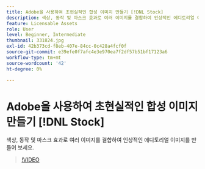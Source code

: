 ```yaml
---
title: Adobe을 사용하여 초현실적인 합성 이미지 만들기 [!DNL Stock]
description: 색상, 동작 및 마스크 효과로 여러 이미지를 결합하여 인상적인 에디토리얼 이미지를 만들어 보세요
feature: Licensable Assets
role: User
level: Beginner, Intermediate
thumbnail: 331824.jpg
exl-id: 42b373cd-f8eb-407e-84cc-0c428a4fcf0f
source-git-commit: e39efe0f7afc4e3e970ea7f2df57b51bf17123a6
workflow-type: tm+mt
source-wordcount: '42'
ht-degree: 0%

---
```


# Adobe을 사용하여 초현실적인 합성 이미지 만들기 [!DNL Stock]

색상, 동작 및 마스크 효과로 여러 이미지를 결합하여 인상적인 에디토리얼 이미지를 만들어 보세요.

>[!VIDEO](https://video.tv.adobe.com/v/331824?hidetitle=true)
